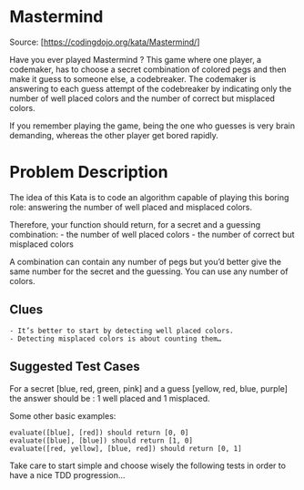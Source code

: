 Mastermind
=============

Source: [https://codingdojo.org/kata/Mastermind/]


Have you ever played Mastermind ? This game where one player, a codemaker, has to choose a secret combination of colored pegs and then make it guess to someone else, a codebreaker. The codemaker is answering to each guess attempt of the codebreaker by indicating only the number of well placed colors and the number of correct but misplaced colors.

If you remember playing the game, being the one who guesses is very brain demanding, whereas the other player get bored rapidly.

# Problem Description #
The idea of this Kata is to code an algorithm capable of playing this boring role: answering the number of well placed and misplaced colors.

Therefore, your function should return, for a secret and a guessing combination:
    - the number of well placed colors
    - the number of correct but misplaced colors

A combination can contain any number of pegs but you’d better give the same number for the secret and the guessing. You can use any number of colors.

## Clues ##
    - It’s better to start by detecting well placed colors.
    - Detecting misplaced colors is about counting them…

## Suggested Test Cases ##
For a secret [blue, red, green, pink] and a guess [yellow, red, blue, purple] the answer should be : 1 well placed and 1 misplaced.

Some other basic examples:

```
evaluate([blue], [red]) should return [0, 0]  
evaluate([blue], [blue]) should return [1, 0]  
evaluate([red, yellow], [blue, red]) should return [0, 1]  
```

Take care to start simple and choose wisely the following tests in order to have a nice TDD progression…